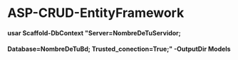 # ASP-CRUD-EntityFramework
#### usar Scaffold-DbContext "Server=NombreDeTuServidor;
#### Database=NombreDeTuBd; Trusted_conection=True;" -OutputDir Models
